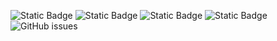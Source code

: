 ![Static Badge](https://img.shields.io/badge/blacklists-60-000000) ![Static Badge](https://img.shields.io/badge/blacklisted-2915919-cc0000) ![Static Badge](https://img.shields.io/badge/whitelisted-2244-00CC00) ![Static Badge](https://img.shields.io/badge/streaming_blacklist-28107-000000) ![GitHub issues](https://img.shields.io/github/issues/fabriziosalmi/blacklists)

